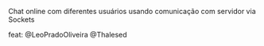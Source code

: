 Chat online com diferentes usuários usando comunicação com servidor via Sockets


feat:
@LeoPradoOliveira
@Thalesed
